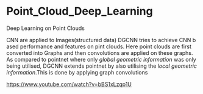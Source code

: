 # Point_Cloud_Deep_Learning
Deep Learning on Point Clouds

CNN are applied to Images(structured data)
DGCNN tries to achieve CNN b ased performance and features on pint clouds.
Here point clouds are first converted into Graphs and then convolutions are applied on these graphs.
As compared to pointnet where only *global geometric information* was only being utilised, DGCNN extends pointnet by also utilising the *local geometric information*.This is done by applying graph convolutions

https://www.youtube.com/watch?v=bBS1xLzqp1U